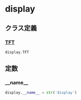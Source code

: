 # display
## クラス定義
### [TFT](../../class/display.TFT/)
```python
display.TFT
```
## 定数
### \_\_name\_\_
```python
display.__name__ = str('display')
```
